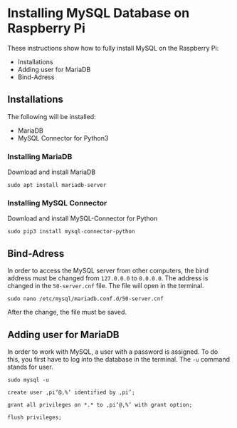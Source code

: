 # Installing MySQL Database on Raspberry Pi
These instructions show how to fully install MySQL on the Raspberry Pi:

* Installations
* Adding user for MariaDB
* Bind-Adress

## Installations
The following will be installed:
* MariaDB
* MySQL Connector for Python3

### Installing MariaDB
Download and install MariaDB
```
sudo apt install mariadb-server
```

### Installing MySQL Connector
Download and install MySQL-Connector for Python
```
sudo pip3 install mysql-connector-python
```

## Bind-Adress
In order to access the MySQL server from other computers, the bind address must be changed from ``127.0.0.0`` to ``0.0.0.0``. The address is changed in the ``50-server.cnf`` file. The file will open in the terminal.
```
sudo nano /etc/mysql/mariadb.conf.d/50-server.cnf
```
After the change, the file must be saved.

## Adding user for MariaDB
In order to work with MySQL, a user with a password is assigned. To do this, you first have to log into the database in the terminal. The ``-u`` command stands for user.
```
sudo mysql -u
```

```mysql
create user ‚pi‘@‚%‘ identified by ‚pi’;
```
```mysql
grant all privileges on *.* to ‚pi‘@‚%‘ with grant option;
```

```mysql
flush privileges;
```